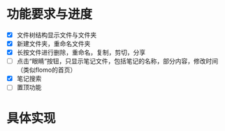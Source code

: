 # 功能要求与进度
- [x] 文件树结构显示文件与文件夹 
- [x] 新建文件夹，重命名文件夹
- [x] 长按文件进行删除，重命名，复制，剪切，分享 
- [ ] 点击“眼睛”按钮，只显示笔记文件，包括笔记的名称，部分内容，修改时间（类似flomo的首页）
- [x] 笔记搜索
- [ ] 置顶功能

# 具体实现